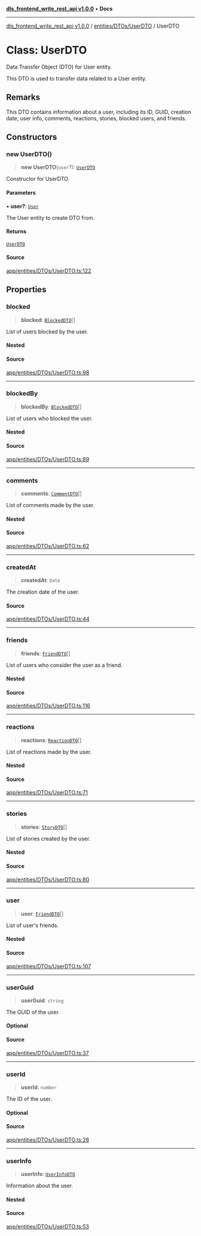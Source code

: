 [**dls_frontend_write_rest_api v1.0.0**](../../../../README.md) • **Docs**

***

[dls_frontend_write_rest_api v1.0.0](../../../../modules.md) / [entities/DTOs/UserDTO](../README.md) / UserDTO

# Class: UserDTO

Data Transfer Object (DTO) for User entity.

This DTO is used to transfer data related to a User entity.

## Remarks

This DTO contains information about a user, including its ID, GUID, creation date,
user info, comments, reactions, stories, blocked users, and friends.

## Constructors

### new UserDTO()

> **new UserDTO**(`user`?): [`UserDTO`](UserDTO.md)

Constructor for UserDTO.

#### Parameters

• **user?**: [`User`](../../../entities/User/classes/User.md)

The User entity to create DTO from.

#### Returns

[`UserDTO`](UserDTO.md)

#### Source

[app/entities/DTOs/UserDTO.ts:122](https://github.com/No-Life-inc/dls_write_api/blob/3b6ede554338fca33854ae593d3c96d63a70eb98/app/entities/DTOs/UserDTO.ts#L122)

## Properties

### blocked

> **blocked**: [`BlockedDTO`](../../BlockedDTO/classes/BlockedDTO.md)[]

List of users blocked by the user.

#### Nested

#### Source

[app/entities/DTOs/UserDTO.ts:98](https://github.com/No-Life-inc/dls_write_api/blob/3b6ede554338fca33854ae593d3c96d63a70eb98/app/entities/DTOs/UserDTO.ts#L98)

***

### blockedBy

> **blockedBy**: [`BlockedDTO`](../../BlockedDTO/classes/BlockedDTO.md)[]

List of users who blocked the user.

#### Nested

#### Source

[app/entities/DTOs/UserDTO.ts:89](https://github.com/No-Life-inc/dls_write_api/blob/3b6ede554338fca33854ae593d3c96d63a70eb98/app/entities/DTOs/UserDTO.ts#L89)

***

### comments

> **comments**: [`CommentDTO`](../../CommentDTO/classes/CommentDTO.md)[]

List of comments made by the user.

#### Nested

#### Source

[app/entities/DTOs/UserDTO.ts:62](https://github.com/No-Life-inc/dls_write_api/blob/3b6ede554338fca33854ae593d3c96d63a70eb98/app/entities/DTOs/UserDTO.ts#L62)

***

### createdAt

> **createdAt**: `Date`

The creation date of the user.

#### Source

[app/entities/DTOs/UserDTO.ts:44](https://github.com/No-Life-inc/dls_write_api/blob/3b6ede554338fca33854ae593d3c96d63a70eb98/app/entities/DTOs/UserDTO.ts#L44)

***

### friends

> **friends**: [`FriendDTO`](../../FriendDTO/classes/FriendDTO.md)[]

List of users who consider the user as a friend.

#### Nested

#### Source

[app/entities/DTOs/UserDTO.ts:116](https://github.com/No-Life-inc/dls_write_api/blob/3b6ede554338fca33854ae593d3c96d63a70eb98/app/entities/DTOs/UserDTO.ts#L116)

***

### reactions

> **reactions**: [`ReactionDTO`](../../ReactionDTO/classes/ReactionDTO.md)[]

List of reactions made by the user.

#### Nested

#### Source

[app/entities/DTOs/UserDTO.ts:71](https://github.com/No-Life-inc/dls_write_api/blob/3b6ede554338fca33854ae593d3c96d63a70eb98/app/entities/DTOs/UserDTO.ts#L71)

***

### stories

> **stories**: [`StoryDTO`](../../StoryDTO/classes/StoryDTO.md)[]

List of stories created by the user.

#### Nested

#### Source

[app/entities/DTOs/UserDTO.ts:80](https://github.com/No-Life-inc/dls_write_api/blob/3b6ede554338fca33854ae593d3c96d63a70eb98/app/entities/DTOs/UserDTO.ts#L80)

***

### user

> **user**: [`FriendDTO`](../../FriendDTO/classes/FriendDTO.md)[]

List of user's friends.

#### Nested

#### Source

[app/entities/DTOs/UserDTO.ts:107](https://github.com/No-Life-inc/dls_write_api/blob/3b6ede554338fca33854ae593d3c96d63a70eb98/app/entities/DTOs/UserDTO.ts#L107)

***

### userGuid

> **userGuid**: `string`

The GUID of the user.

#### Optional

#### Source

[app/entities/DTOs/UserDTO.ts:37](https://github.com/No-Life-inc/dls_write_api/blob/3b6ede554338fca33854ae593d3c96d63a70eb98/app/entities/DTOs/UserDTO.ts#L37)

***

### userId

> **userId**: `number`

The ID of the user.

#### Optional

#### Source

[app/entities/DTOs/UserDTO.ts:28](https://github.com/No-Life-inc/dls_write_api/blob/3b6ede554338fca33854ae593d3c96d63a70eb98/app/entities/DTOs/UserDTO.ts#L28)

***

### userInfo

> **userInfo**: [`UserInfoDTO`](../../UserInfoDTO/classes/UserInfoDTO.md)

Information about the user.

#### Nested

#### Source

[app/entities/DTOs/UserDTO.ts:53](https://github.com/No-Life-inc/dls_write_api/blob/3b6ede554338fca33854ae593d3c96d63a70eb98/app/entities/DTOs/UserDTO.ts#L53)

